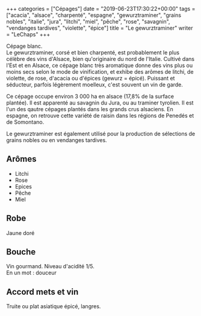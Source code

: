 +++
categories = ["Cépages"]
date = "2019-06-23T17:30:22+00:00"
tags = ["acacia", "alsace", "charpenté", "espagne", "gewurztraminer", "grains nobles", "italie", "jura", "litchi", "miel", "pêche", "rose", "savagnin", "vendanges tardives", "violette", "épice"] 
title = "Le gewurztraminer"
writer = "LeChaps"
+++

Cépage blanc.  
Le gewurztraminer, corsé et bien charpenté, est probablement le plus célèbre des vins d'Alsace, bien qu'originaire du nord de l'Italie. Cultivé dans l'Est et en Alsace, ce cépage blanc très aromatique donne des vins plus ou moins secs selon le mode de vinification, et exhibe des arômes de litchi, de violette, de rose, d'acacia ou d'épices (gewurz = épicé). Puissant et séducteur, parfois légèrement moelleux, c'est souvent un vin de garde.  

Ce cépage occupe environ 3 000 ha en alsace (17,8% de la surface plantée). Il est apparenté au savagnin du Jura, ou au traminer tyrolien. Il est l'un des qautre cépages plantés dans les grands crus alsaciens. En espagne, on retrouve cette variété de raisin dans les régions de Penedés et de Somontano.  

Le gewurztraminer est également utilisé pour la production de sélections de grains nobles ou en vendanges tardives.

## Arômes

* Litchi
* Rose
* Epices
* Pêche
* Miel

## Robe

Jaune doré

## Bouche

Vin gourmand. Niveau d'acidité 1/5.  
En un mot : douceur

## Accord mets et vin

Truite ou plat asiatique épicé, langres.
